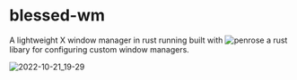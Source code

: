 # blessed-wm

A lightweight X window manager in rust running built with ![penrose](https://github.com/sminez/penrose) a rust libary for configuring custom window managers.

![2022-10-21_19-29](https://user-images.githubusercontent.com/41282933/197250260-7db7233f-2233-4c68-960b-618d450760f9.png)
